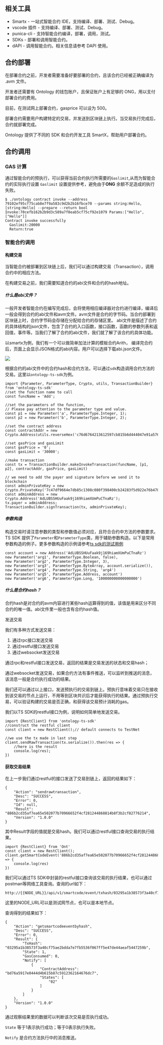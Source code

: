 

## 相关工具

* Smartx - 一站式智能合约 IDE，支持编译、部署、测试、Debug。
* vscode 插件 - 支持编译、部署、测试、Debug。
* punica-cli - 支持智能合约编译，部署，调用，测试。
* SDKs - 部署和调用智能合约。
* dAPI - 调用智能合约。相关信息请参考 DAPI 使用。

## 合约部署

在部署合约之前，开发者需要准备好要部署的合约，且该合约已经被正确编译为 .avm 文件。

开发者还需要有 Ontology 的钱包账户，且保证账户上有足够的 ONG，用以支付部署合约的费用。

目前，在测试网上部署合约，gasprice 可以设为 500。

部署合约需要用户构建特定的交易，并发送到区块链上执行。当交易执行完成后，合约就部署完成。

Ontology 提供了不同的 SDK 和合约开发工具 SmartX，帮助用户部署合约。

## 合约调用

### GAS 计算

通过智能合约的预执行，可以获得当前合约执行所需要的`Gaslimit`,从而为智能合约的实际执行设置 `Gaslimit` 设置提供参考，避免由于**ONG** 余额不足造成的执行失败。

```
$ ./ontology contract invoke --address 79102ef95cf75cab8e7f9a583c9d2b2b16fbce70 --params string:Hello,[string:Hello] --prepare --return bool
Invoke:70cefb162b2b9d3c589a7f8eab5cf75cf92e1079 Params:["Hello",["Hello"]]
Contract invoke successfully
  Gaslimit:20000
  Return:true
```

### 智能合约调用

#### 构建交易

当智能合约被部署到区块链上后，我们可以通过构建交易（Transaction），调用合约中的相应方法。

在构建交易之前，我们需要知道合约的abi文件和合约的hash地址。

##### 什么是abi文件？

一般开发者智能合约在编写完成后，会将使用相应编译器对合约进行编译，编译后一般会得到合约的abi文件和avm文件。avm文件是合约的字节码。当合约部署到区块链上时，合约字节码会存储在分配给合约的存储区里。 abi文件是描述了合约的具体结构的json文件，包含了合约的入口函数，接口函数，函数的参数列表和返回值，事件等。当我们了解了合约的abi文件，我们就了解了该合约的具体功能。

以smartx为例，我们有一个可以做简单加法计算的模板合约Arith， 编译完合约后，页面上会显示JSON格式的abi内容。用户可以选择下载abi.json文件。

![](https://upload-images.jianshu.io/upload_images/150344-297f0b59eb7b3e94.png?imageMogr2/auto-orient/strip%7CimageView2/2/w/1240)

根据合约的abi文件中的合约hash和合约方法，可以通过`sdk`构造调用合约方法的交易。这里以`ontology-ts-sdk`为例。

```
import {Parameter, ParameterType, Crypto, utils, TransactionBuilder} from 'ontology-ts-sdk'
//set the function name to call
const funcName = 'Add';

//set the parameters of the function,
// Please pay attention to the parameter type and value.
const p1 = new Parameter('a', ParameterType.Integer, 1);
const p2 = new Parameter('b', ParameterType.Integer, 2);

//set the contract address
const contractAddr = new Crypto.Address(utils.reverseHex('c76d6764213612597cb815b6d444047e91a576bd));

//set gasPrice and gasLimit
const gasPrice = '0';
const gasLimit = '30000';

//make transaction
const tx = TransactionBuilder.makeInvokeTransaction(funcName, [p1, p2], contractAddr, gasPrice, gasLimit)

// we need to add the payer and signature before we send it to blockchain
const adminPrivateKey = new Crypto.PrivateKey('7c47df9664e7db85c1308c080f398400cb24283f5d922e76b478b5429e821b97');
const adminAddress = new Crypto.Address('AdLUBSSHUuFaak9j169hiamXUmPuCTnaRz');
tx.payer = adminAddress;
TransactionBuilder.signTransaction(tx, adminPrivateKey);

```

##### 参数构造

构造交易时请注意参数的类型和参数值必须对应，且符合合约中方法的参数要求。TS SDK 提供了`Parameter`和`ParameterType`类，用于辅助参数构造。以下是常用参数构造的例子。更多参数构造的示例请参考[ts sdk的测试用例](https://github.com/ontio/ontology-ts-sdk/blob/master/test/scParams.test.ts)

```
const account = new Address('AdLUBSSHUuFaak9j169hiamXUmPuCTnaRz')
new Parameter('arg1', ParameterType.Boolean, false),
new Parameter('arg2', ParameterType.Integer, 3),
new Parameter('arg3', ParameterType.ByteArray, account.serialize()),
new Parameter('arg4', ParameterType.String, 'arg4')
new Parameter('arg5', ParameterType.Address, account')
new Parameter('arg6', ParameterType.Long, '100000000000000000')
```

##### 什么是合约hash？

合约hash是对合约的avm内容进行某些hash运算得到的值，该值是用来区分不同合约的唯一值。abi文件里一般也含有合约hash值。

发送交易

我们有多种方式发送交易：

1. 通过rpc接口发送交易
2. 通过restful接口发送交易
3. 通过websocket发送交易

通过rpc和restful接口发送交易，返回的结果是交易发送的状态和交易hash；

通过websocket发送交易，如果合约方法有事件推送，可以监听到推送的消息，该消息一般是合约执行成功的结果。

我们还可以通过以上接口，发送预执行的交易到链上。预执行意味着交易只在接收到该交易的节点上运行，不用等到区块共识后才能获得执行的结果。通过预执行交易，可以验证构建的交易是否正确，和获得该交易预计消耗的gas。

我们以TS SDK的restful接口为例，说明如何简单地发送交易。

````
import {RestClient} from 'ontology-ts-sdk'
//construct the restful client
const client = new RestClient();// default connects to TestNet

//we use the tx made in last step
client.sendRawTransaction(tx.serialize()).then(res => {
	//here is the result
    console.log(res);
})
````

#### 获取交易结果

在上一步我们通过restful的接口发送了交易到链上，返回的结果如下：

````
{
	"Action": "sendrawtransaction",
	"Desc": "SUCCESS",
	"Error": 0,
	"Id": null,
	"Result": "886b2cd35af7ea65e502077b70966652f4cf281244868814b8f3b2cf82776214",
	"Version": "1.0.0"
}
````

其中Result字段的值就是交易hash。我们可以通过restful接口查询交易的执行结果。

````
import {RestClient} from 'Ont'
const client = new RestClient();
client.getSmartCodeEvent('886b2cd35af7ea65e502077b70966652f4cf281244868814b8f3b2cf82776214').then(res => {
    console.log(res)
})
````

我们可以通过TS SDK中封装的restful接口查询该交易的执行结果，也可以通过postman等网络工具查询。查询的url如下：

````
http://{{NODE_URL}}/api/v1/smartcode/event/txhash/03295a1b38573f3a40cf75ae2bdda7e7fb5536f067ff5e47de44aeaf5447259b
````

这里的NODE_URL可以是测试网节点，也可以是本地节点。

查询得到的结果如下：

````
{
    "Action": "getsmartcodeeventbyhash",
    "Desc": "SUCCESS",
    "Error": 0,
    "Result": {
        "TxHash": "03295a1b38573f3a40cf75ae2bdda7e7fb5536f067ff5e47de44aeaf5447259b",
        "State": 1,
        "GasConsumed": 0,
        "Notify": [
            {
                "ContractAddress": "bd76a5917e0444d4b615b87c5912362164676dc7",
                "States": [
                    "02"
                ]
            }
        ]
    },
    "Version": "1.0.0"
}
````

通过观察结果里的数据可以判断该次交易是否执行成功。

```State``` 等于1表示执行成功；等于0表示执行失败。

````Notify```` 是合约方法执行中的消息推送。
